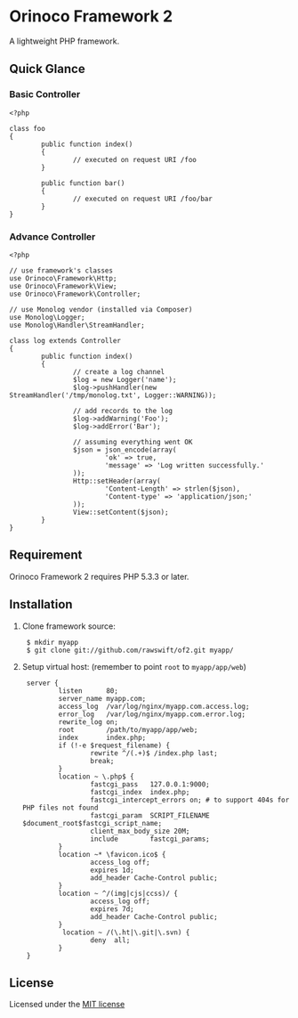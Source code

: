 # Orinoco Framework 2

A lightweight PHP framework.

## Quick Glance

### Basic Controller

    <?php

    class foo
    {
            public function index()
            {
                    // executed on request URI /foo
            }

            public function bar()
            {
                    // executed on request URI /foo/bar
            }
    }

### Advance Controller

    <?php

    // use framework's classes
    use Orinoco\Framework\Http;
    use Orinoco\Framework\View;
    use Orinoco\Framework\Controller;

    // use Monolog vendor (installed via Composer)
    use Monolog\Logger;
    use Monolog\Handler\StreamHandler;

    class log extends Controller
    {
            public function index()
            {
                    // create a log channel
                    $log = new Logger('name');
                    $log->pushHandler(new StreamHandler('/tmp/monolog.txt', Logger::WARNING));

                    // add records to the log
                    $log->addWarning('Foo');
                    $log->addError('Bar');

                    // assuming everything went OK
                    $json = json_encode(array(
                            'ok' => true,
                            'message' => 'Log written successfully.'
                    ));
                    Http::setHeader(array(
                            'Content-Length' => strlen($json),
                            'Content-type' => 'application/json;'
                    ));
                    View::setContent($json);
            }
    }

## Requirement

Orinoco Framework 2 requires PHP 5.3.3 or later.

## Installation

1. Clone framework source:

        $ mkdir myapp
        $ git clone git://github.com/rawswift/of2.git myapp/

2. Setup virtual host: (remember to point `root` to `myapp/app/web`)

        server {
                listen      80;
                server_name myapp.com;
                access_log  /var/log/nginx/myapp.com.access.log;
                error_log   /var/log/nginx/myapp.com.error.log;
                rewrite_log on;
                root        /path/to/myapp/app/web;
                index       index.php;
                if (!-e $request_filename) {
                        rewrite ^/(.+)$ /index.php last;
                        break;
                }
                location ~ \.php$ {
                        fastcgi_pass   127.0.0.1:9000;
                        fastcgi_index  index.php;
                        fastcgi_intercept_errors on; # to support 404s for PHP files not found
                        fastcgi_param  SCRIPT_FILENAME $document_root$fastcgi_script_name;
                        client_max_body_size 20M;
                        include        fastcgi_params;
                }
                location ~* \favicon.ico$ {
                        access_log off;
                        expires 1d;
                        add_header Cache-Control public;
                }
                location ~ ^/(img|cjs|ccss)/ {
                        access_log off;
                        expires 7d;
                        add_header Cache-Control public;
                }
                 location ~ /(\.ht|\.git|\.svn) {
                        deny  all;
                }
        }

## License

Licensed under the [MIT license](http://www.opensource.org/licenses/mit-license.php)